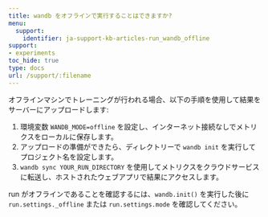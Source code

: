 ```yaml
---
title: wandb をオフラインで実行することはできますか?
menu:
  support:
    identifier: ja-support-kb-articles-run_wandb_offline
support:
- experiments
toc_hide: true
type: docs
url: /support/:filename
---
```


オフラインマシンでトレーニングが行われる場合、以下の手順を使用して結果をサーバーにアップロードします:

1. 環境変数 `WANDB_MODE=offline` を設定し、インターネット接続なしでメトリクスをローカルに保存します。
2. アップロードの準備ができたら、ディレクトリーで `wandb init` を実行してプロジェクト名を設定します。
3. `wandb sync YOUR_RUN_DIRECTORY` を使用してメトリクスをクラウドサービスに転送し、ホストされたウェブアプリで結果にアクセスします。

run がオフラインであることを確認するには、`wandb.init()` を実行した後に `run.settings._offline` または `run.settings.mode` を確認してください。